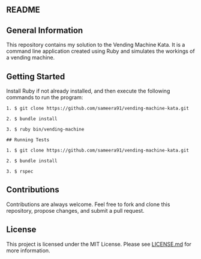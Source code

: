 ## README

## General Information 

This repository contains my solution to the Vending Machine Kata. It is a command line application created using Ruby and simulates the workings of a vending machine.

## Getting Started

Install Ruby if not already installed, and then execute the following commands to run the program:

```
1. $ git clone https://github.com/sameera91/vending-machine-kata.git

2. $ bundle install

3. $ ruby bin/vending-machine

```

```
## Running Tests 

1. $ git clone https://github.com/sameera91/vending-machine-kata.git

2. $ bundle install

3. $ rspec

```

## Contributions 

Contributions are always welcome. Feel free to fork and clone this repository, propose changes, and submit a pull request.

## License

This project is licensed under the MIT License. Please see [LICENSE.md](LICENSE.md) for more information.